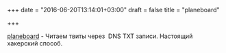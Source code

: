 +++
date = "2016-06-20T13:14:01+03:00"
draft = false
title = "planeboard"

+++

<p><a href="https://github.com/mdp/planeboard">planeboard</a>&nbsp;- Читаем твиты через&nbsp;&nbsp;DNS TXT записи. Настоящий хакерский способ.</p>

